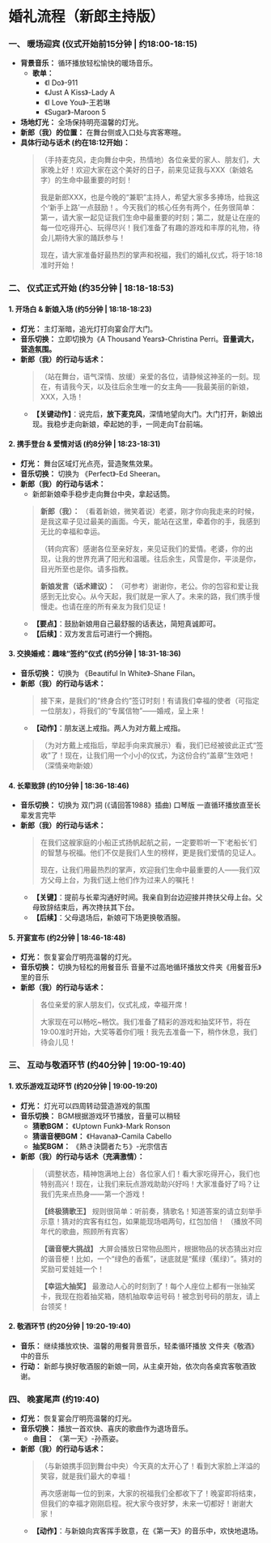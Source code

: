 # 婚礼流程（新郎主持版）

### 一、 暖场迎宾 (仪式开始前15分钟 | 约18:00-18:15)

- **背景音乐：** 循环播放轻松愉快的暖场音乐。
    - **歌单：**
        - 《I Do》-911
        - 《Just A Kiss》-Lady A
        - 《I Love You》-王若琳
        - 《Sugar》-Maroon 5
- **场地灯光：** 全场保持明亮温馨的灯光。
- **新郎（我）的位置：** 在舞台侧或入口处与宾客寒暄。
- **具体行动与话术 (约在18:12开始)：**
    > （手持麦克风，走向舞台中央，热情地）各位亲爱的家人、朋友们，大家晚上好！欢迎大家在这个美好的日子，前来见证我与XXX（新娘名字）的生命中最重要的时刻！
    >
    > 我是新郎XXX，也是今晚的“兼职”主持人，希望大家多多捧场，给我这个‘新手上路’一点鼓励！。今天我们的核心任务有两个，任务很简单：第一，请大家一起见证我们生命中最重要的时刻；第二，就是让在座的每一位吃得开心、玩得尽兴！我们准备了有趣的游戏和丰厚的礼物，待会儿期待大家的踊跃参与！
    >
    > 现在，请大家准备好最热烈的掌声和祝福，我们的婚礼仪式，将于18:18准时开始！

### 二、 仪式正式开始 (约35分钟 | 18:18-18:53)

#### 1. 开场白 & 新娘入场 (约5分钟 | 18:18-18:23)

- **灯光：** 主灯渐暗，追光灯打向宴会厅大门。
- **音乐切换：** 立即切换为《A Thousand Years》-Christina Perri。**音量调大，营造氛围。**
- **新郎（我）的行动与话术：**
    > （站在舞台，语气深情、放缓）亲爱的各位，请静候这神圣的一刻。现在，有请我今天，以及往后余生唯一的女主角——我最美丽的新娘，XXX，入场！
    - **【关键动作】**：说完后，**放下麦克风**，深情地望向大门。大门打开，新娘出现。我稳步走向新娘，牵起她的手，一同走向T台前端。

#### 2. 携手登台 & 爱情对话 (约8分钟 | 18:23-18:31)

- **灯光：** 舞台区域灯光点亮，营造聚焦效果。
- **音乐切换：** 切换为 《Perfect》-Ed Sheeran。
- **新郎（我）的行动与话术：**
    - 新郎新娘牵手稳步走向舞台中央，拿起话筒。
    >
    > **新郎（我）：** （看着新娘，微笑着说）老婆，刚才你向我走来的时候，是我这辈子见过最美的画面。今天，能站在这里，牵着你的手，我感到无比的幸福和幸运。
    >
    > （转向宾客）感谢各位至亲好友，来见证我们的爱情。老婆，你的出现，让我的世界充满了阳光和温暖。往后余生，风雪是你，平淡是你，目光所至也是你。请多指教。
    >
    > **新娘发言（话术建议）：** （可参考）谢谢你，老公。你的包容和爱让我感到无比安心。从今天起，我们就是一家人了。未来的路，我们携手慢慢走。也请在座的所有亲友为我们见证！
    - **【要点】**：鼓励新娘用自己最舒服的话表达，简短真诚即可。
    - **【后续】**：双方发言后可进行一个拥抱。

#### 3. 交换婚戒：趣味“签约”仪式 (约5分钟 | 18:31-18:36)

- **音乐切换：** 切换为 《Beautiful In White》-Shane Filan。
- **新郎（我）的行动与话术：**
    > 接下来，是我们的“终身合约”签订时刻！有请我们幸福的使者（可指定一位朋友），将我们的“专属信物”——婚戒，呈上来！
    - **【动作】**：朋友送上戒指。两人为对方戴上戒指。
    >
    > （为对方戴上戒指后，举起手向来宾展示）看，我们已经被彼此正式“签收”了！现在，让我们用一个小小的仪式，为这份合约“盖章”生效吧！（深情亲吻新娘）

#### 4. 长辈致辞 (约10分钟 | 18:36-18:46)

- **音乐切换：** 切换为 双门洞 (《请回答1988》插曲) 口琴版 一直循环播放直至长辈发言完毕
- **新郎（我）的行动与话术：**
    > 在我们这艘家庭的小船正式扬帆起航之前，一定要聆听一下‘老船长’们的智慧与祝福。他们不仅是我们人生的榜样，更是我们爱情的见证人。
    >
    > 现在，让我们用最热烈的掌声，欢迎我们生命中最重要的人——我们双方父母上台，为我们送上他们作为过来人的嘱托！
    - **【关键】**：提前与长辈沟通好时间。我亲自到台边迎接并搀扶父母上台。父母致辞结束后，再次搀扶其下台。
    - **【后续】**：父母退场后，新娘可下场更换敬酒服。

#### 5. 开宴宣布 (约2分钟 | 18:46-18:48)

- **灯光：** 恢复宴会厅明亮温馨的灯光。
- **音乐切换：** 切换为轻松的用餐音乐 音量不过高地循环播放文件夹《用餐音乐》里的音乐
- **新郎（我）的行动与话术：**
    > 各位亲爱的家人朋友们，仪式礼成，幸福开席！
    >
    > 大家现在可以畅吃~畅饮。我们准备了精彩的游戏和抽奖环节，将在19:00准时开始，大奖等着你们哦！我先去准备一下，稍作休息，我们待会儿见！

### 三、 互动与敬酒环节 (约40分钟 | 19:00-19:40)

#### 1. 欢乐游戏互动环节 (约20分钟 | 19:00-19:20)
 
- **灯光：** 灯光可以四周转动营造游戏的氛围
- **音乐切换：** BGM根据游戏环节播放，音量可以稍轻
    - **猜歌BGM：** 《Uptown Funk》-Mark Ronson  
    - **猜谐音梗BGM：** 《Havana》-Camila Cabello
    - **抽奖BGM：** 《熱き決闘者たち》-光宗信吉
- **新郎（我）的行动与话术（充满激情）：**
    > （调整状态，精神饱满地上台）各位家人们！看大家吃得开心，我们也特别高兴！现在，让我们来玩点游戏助助兴好吗！大家准备好了吗？让我们先来点热身——第一个游戏！
    >
    > **【终极猜歌王】**
    > 规则很简单：听前奏，猜歌名！知道答案的请立刻举手示意！猜对的宾客有红包，如果能现场唱两句，红包加倍！
    > （播放不同年代的歌曲，照顾所有宾客）
    >
    > **【谐音梗大挑战】**
    > 大屏会播放日常物品图片，根据物品的状态猜出对应的谐音梗！比如，一个“绿色的香蕉”，谜底就是“蕉绿（蕉绿）”。猜对的奖励可爱娃娃一个！
    >
    > **【幸运大抽奖】**
    > 最激动人心的时刻到了！每个人座位上都有一张抽奖卡，我现在抱着抽奖箱，随机抽取幸运号码！被念到号码的朋友，请上台领奖！

#### 2. 敬酒环节 (约20分钟 | 19:20-19:40)

- **音乐：** 继续播放欢快、温馨的用餐背景音乐，轻柔循环播放 文件夹《敬酒》中的音乐
- **行动：** 新郎与换好敬酒服的新娘一同，从主桌开始，依次向各桌宾客敬酒致谢。

### 四、 晚宴尾声 (约19:40)

- **灯光：** 恢复宴会厅明亮温馨的灯光。
- **音乐切换：** 播放一首欢快、喜庆的歌曲作为退场音乐。
    - **曲目：** 《第一天》-孙燕姿。
- **新郎（我）的行动与话术：**
    > （与新娘携手回到舞台中央）今天真的太开心了！看到大家脸上洋溢的笑容，就是我们最大的幸福！
    >
    > 再次感谢每一位的到来，大家的祝福我们全都收下了！晚宴即将结束，但我们的幸福才刚刚启程。祝大家今夜好梦，未来一切都好！谢谢大家！
    - **【动作】**：与新娘向宾客挥手致意，在《第一天》的音乐中，欢快地退场。
